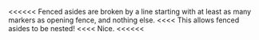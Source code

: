 <<<<<<
Fenced asides are broken by a line starting
with at least as many markers as opening fence,
and nothing else.
<<<<
This allows fenced asides to be nested!
<<<<
Nice.
<<<<<<
